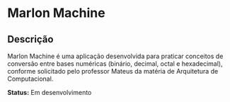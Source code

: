 # Marlon Machine

## Descrição

Marlon Machine é uma aplicação desenvolvida para praticar conceitos de conversão entre bases numéricas (binário, decimal, octal e hexadecimal), conforme solicitado pelo professor Mateus da matéria de Arquitetura de Computacional.

**Status:** Em desenvolvimento
